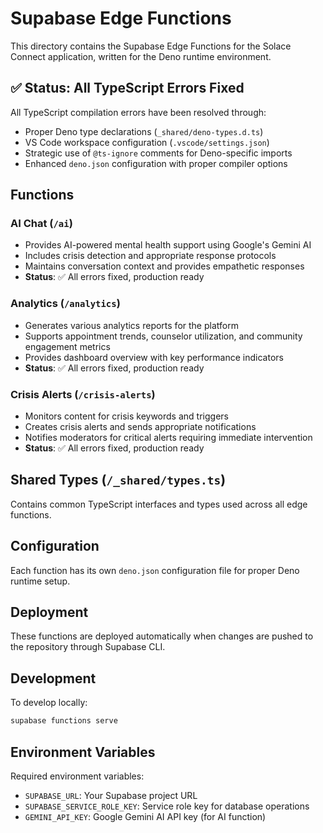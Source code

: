 # Supabase Edge Functions

This directory contains the Supabase Edge Functions for the Solace Connect application, written for the Deno runtime environment.

## ✅ Status: All TypeScript Errors Fixed

All TypeScript compilation errors have been resolved through:

- Proper Deno type declarations (`_shared/deno-types.d.ts`)
- VS Code workspace configuration (`.vscode/settings.json`)
- Strategic use of `@ts-ignore` comments for Deno-specific imports
- Enhanced `deno.json` configuration with proper compiler options

## Functions

### AI Chat (`/ai`)

- Provides AI-powered mental health support using Google's Gemini AI
- Includes crisis detection and appropriate response protocols
- Maintains conversation context and provides empathetic responses
- **Status**: ✅ All errors fixed, production ready

### Analytics (`/analytics`)

- Generates various analytics reports for the platform
- Supports appointment trends, counselor utilization, and community engagement metrics
- Provides dashboard overview with key performance indicators
- **Status**: ✅ All errors fixed, production ready

### Crisis Alerts (`/crisis-alerts`)

- Monitors content for crisis keywords and triggers
- Creates crisis alerts and sends appropriate notifications
- Notifies moderators for critical alerts requiring immediate intervention
- **Status**: ✅ All errors fixed, production ready

## Shared Types (`/_shared/types.ts`)

Contains common TypeScript interfaces and types used across all edge functions.

## Configuration

Each function has its own `deno.json` configuration file for proper Deno runtime setup.

## Deployment

These functions are deployed automatically when changes are pushed to the repository through Supabase CLI.

## Development

To develop locally:

```bash
supabase functions serve
```

## Environment Variables

Required environment variables:

- `SUPABASE_URL`: Your Supabase project URL
- `SUPABASE_SERVICE_ROLE_KEY`: Service role key for database operations
- `GEMINI_API_KEY`: Google Gemini AI API key (for AI function)
